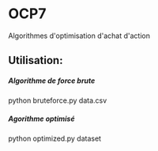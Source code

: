 # OCP7

Algorithmes d'optimisation d'achat d'action

## Utilisation:

##### Algorithme de force brute
python bruteforce.py data.csv

##### Agorithme optimisé
python optimized.py dataset

